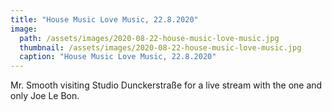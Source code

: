 ```yaml
---
title: "House Music Love Music, 22.8.2020"
image:
  path: /assets/images/2020-08-22-house-music-love-music.jpg
  thumbnail: /assets/images/2020-08-22-house-music-love-music.jpg
  caption: "House Music Love Music, 22.8.2020"
---
```


Mr. Smooth visiting Studio Dunckerstraße for a live stream with the one and only Joe Le Bon.
